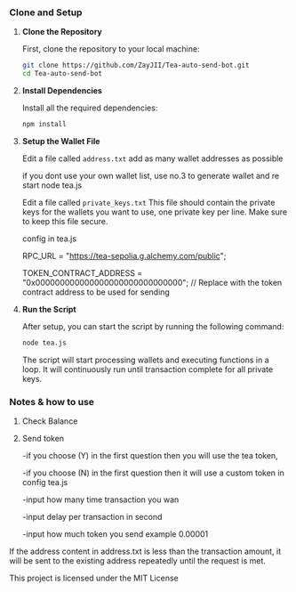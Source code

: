 ### Clone and Setup

1. **Clone the Repository**

   First, clone the repository to your local machine:

   ```bash
   git clone https://github.com/ZayJII/Tea-auto-send-bot.git
   cd Tea-auto-send-bot
   ```

2. **Install Dependencies**

   Install all the required dependencies:

   ```bash
   npm install
   ```

3. **Setup the Wallet File**

   Edit a file called `address.txt` add as many wallet addresses as possible

   if you dont use your own wallet list, use no.3 to generate wallet
   and re start node tea.js

   Edit a file called `private_keys.txt` This file should contain the private keys for the wallets you want to use, one private key per line. Make sure to keep this file secure.

   config in tea.js
   
   RPC_URL = "https://tea-sepolia.g.alchemy.com/public";
   
   TOKEN_CONTRACT_ADDRESS = "0x000000000000000000000000000000"; // Replace with the token contract address to be used for sending


5. **Run the Script**

   After setup, you can start the script by running the following command:

   ```bash
   node tea.js
   ```

   The script will start processing wallets and executing functions in a loop. It will continuously run until transaction complete for all private keys.

### Notes & how to use
  1. Check Balance
  2. Send token
 
     -if you choose (Y) in the first question then you will use the tea token,
     
     -if you choose (N) in the first question then it will use a custom token in config tea.js
     
     -input how many time transaction you wan
     
     -input delay per transaction in second
     
     -input how much token you send example 0.00001
      
  
  If the address content in address.txt is less than the transaction amount, it will be sent to the existing address repeatedly until the request is met.



  This project is licensed under the MIT License
